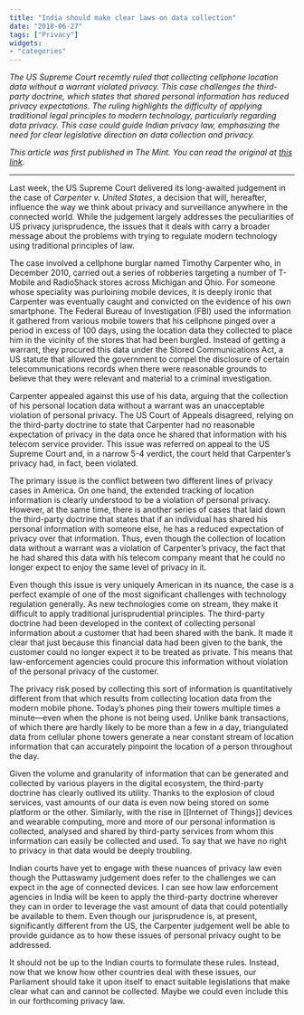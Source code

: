 ```yaml
---
title: "India should make clear laws on data collection"
date: "2018-06-27"
tags: ["Privacy"]
widgets: 
- "categories"
---
```


*The US Supreme Court recemtly ruled that collecting cellphone location data without a warrant violated privacy. This case challenges the third-party doctrine, which states that shared personal information has reduced privacy expectations. The ruling highlights the difficulty of applying traditional legal principles to modern technology, particularly regarding data privacy. This case could guide Indian privacy law, emphasizing the need for clear legislative direction on data collection and privacy.*
<!--more-->
*This article was first published in The Mint. You can read the original at [this link](https://www.livemint.com/Opinion/hj1TG16CU4fk13jIwviv3O/India-should-make-clear-laws-on-data-collection.html).*

---

Last week, the US Supreme Court delivered its long-awaited judgement in the case of *Carpenter v. United States*, a decision that will, hereafter, influence the way we think about privacy and surveillance anywhere in the connected world. While the judgement largely addresses the peculiarities of US privacy jurisprudence, the issues that it deals with carry a broader message about the problems with trying to regulate modern technology using traditional principles of law.

The case involved a cellphone burglar named Timothy Carpenter who, in December 2010, carried out a series of robberies targeting a number of T-Mobile and RadioShack stores across Michigan and Ohio. For someone whose speciality was purloining mobile devices, it is deeply ironic that Carpenter was eventually caught and convicted on the evidence of his own smartphone. The Federal Bureau of Investigation (FBI) used the information it gathered from various mobile towers that his cellphone pinged over a period in excess of 100 days, using the location data they collected to place him in the vicinity of the stores that had been burgled. Instead of getting a warrant, they procured this data under the Stored Communications Act, a US statute that allowed the government to compel the disclosure of certain telecommunications records when there were reasonable grounds to believe that they were relevant and material to a criminal investigation.

Carpenter appealed against this use of his data, arguing that the collection of his personal location data without a warrant was an unacceptable violation of personal privacy. The US Court of Appeals disagreed, relying on the third-party doctrine to state that Carpenter had no reasonable expectation of privacy in the data once he shared that information with his telecom service provider. This issue was referred on appeal to the US Supreme Court and, in a narrow 5-4 verdict, the court held that Carpenter’s privacy had, in fact, been violated.

The primary issue is the conflict between two different lines of privacy cases in America. On one hand, the extended tracking of location information is clearly understood to be a violation of personal privacy. However, at the same time, there is another series of cases that laid down the third-party doctrine that states that if an individual has shared his personal information with someone else, he has a reduced expectation of privacy over that information. Thus, even though the collection of location data without a warrant was a violation of Carpenter’s privacy, the fact that he had shared this data with his telecom company meant that he could no longer expect to enjoy the same level of privacy in it.

Even though this issue is very uniquely American in its nuance, the case is a perfect example of one of the most significant challenges with technology regulation generally. As new technologies come on stream, they make it difficult to apply traditional jurisprudential principles. The third-party doctrine had been developed in the context of collecting personal information about a customer that had been shared with the bank. It made it clear that just because this financial data had been given to the bank, the customer could no longer expect it to be treated as private. This means that law-enforcement agencies could procure this information without violation of the personal privacy of the customer.

The privacy risk posed by collecting this sort of information is quantitatively different from that which results from collecting location data from the modern mobile phone. Today’s phones ping their towers multiple times a minute—even when the phone is not being used. Unlike bank transactions, of which there are hardly likely to be more than a few in a day, triangulated data from cellular phone towers generate a near constant stream of location information that can accurately pinpoint the location of a person throughout the day.

Given the volume and granularity of information that can be generated and collected by various players in the digital ecosystem, the third-party doctrine has clearly outlived its utility. Thanks to the explosion of cloud services, vast amounts of our data is even now being stored on some platform or the other. Similarly, with the rise in [[Internet of Things]] devices and wearable computing, more and more of our personal information is collected, analysed and shared by third-party services from whom this information can easily be collected and used. To say that we have no right to privacy in that data would be deeply troubling.

Indian courts have yet to engage with these nuances of privacy law even though the Puttaswamy judgement does refer to the challenges we can expect in the age of connected devices. I can see how law enforcement agencies in India will be keen to apply the third-party doctrine wherever they can in order to leverage the vast amount of data that could potentially be available to them. Even though our jurisprudence is, at present, significantly different from the US, the Carpenter judgement well be able to provide guidance as to how these issues of personal privacy ought to be addressed.

It should not be up to the Indian courts to formulate these rules. Instead, now that we know how other countries deal with these issues, our Parliament should take it upon itself to enact suitable legislations that make clear what can and cannot be collected. Maybe we could even include this in our forthcoming privacy law.

